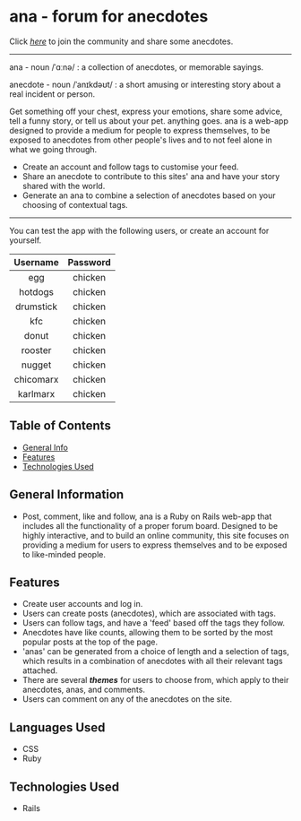 # ana - forum for anecdotes

Click [_here_](https://ana-anecdotes.herokuapp.com/) to join the community and share some anecdotes.

---------------------

ana - noun /ˈɑːnə/ : a collection of anecdotes, or memorable sayings.

anecdote - noun /ˈanɪkdəʊt/ : a short amusing or interesting story about a real incident or person.

Get something off your chest, express your emotions, share some advice, tell a funny story, or tell us about your pet. anything goes. ana is a web-app designed to provide a medium for people to express themselves, to be exposed to anecdotes from other people's lives and to not feel alone in what we going through.

- Create an account and follow tags to customise your feed.
- Share an anecdote to contribute to this sites' ana and have your story shared with the world.
- Generate an ana to combine a selection of anecdotes based on your choosing of contextual tags.

-----------------

You can test the app with the following users, or create an account for yourself.

| **Username**         | **Password** |
|:--------------------:|:------------:|
|egg                   |   chicken    |
|hotdogs               |   chicken    |
|drumstick             |   chicken    |
|kfc                   |   chicken    |
|donut                 |   chicken    |
|rooster               |   chicken    |
|nugget                |   chicken    |
|chicomarx             |   chicken    |
|karlmarx              |   chicken    |


## Table of Contents
* [General Info](#general-information)
* [Features](#features)
* [Technologies Used](#technologies-used)

## General Information
- Post, comment, like and follow, ana is a Ruby on Rails web-app that includes all the functionality of a proper forum board. Designed to be highly interactive, and to build an online community, this site focuses on providing a medium for users to express themselves and to be exposed to like-minded people.

## Features
- Create user accounts and log in.
- Users can create posts (anecdotes), which are associated with tags. 
- Users can follow tags, and have a 'feed' based off the tags they follow.
- Anecdotes have like counts, allowing them to be sorted by the most popular posts at the top of the page.
- 'anas' can be generated from a choice of length and a selection of tags, which results in a combination of anecdotes with all their relevant tags attached.
- There are several ***themes*** for users to choose from, which apply to their anecdotes, anas, and comments.
- Users can comment on any of the anecdotes on the site.

## Languages Used
- CSS
- Ruby

## Technologies Used
- Rails
